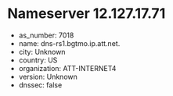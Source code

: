 # Nameserver 12.127.17.71

* as_number: 7018
* name: dns-rs1.bgtmo.ip.att.net.
* city: Unknown
* country: US
* organization: ATT-INTERNET4
* version: Unknown
* dnssec: false
